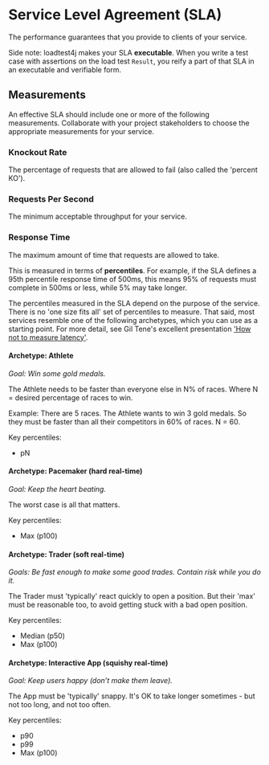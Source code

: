 # Service Level Agreement (SLA)

The performance guarantees that you provide to clients of your service.

Side note: loadtest4j makes your SLA **executable**. When you write a test case with assertions on the load test `Result`, you reify a part of that SLA in an executable and verifiable form.

## Measurements

An effective SLA should include one or more of the following measurements. Collaborate with your project stakeholders to choose the appropriate measurements for your service. 

### Knockout Rate

The percentage of requests that are allowed to fail (also called the 'percent KO').

### Requests Per Second

The minimum acceptable throughput for your service.

### Response Time

The maximum amount of time that requests are allowed to take.

This is measured in terms of **percentiles**. For example, if the SLA defines a 95th percentile response time of 500ms, this means 95% of requests must complete in 500ms or less, while 5% may take longer.

The percentiles measured in the SLA depend on the purpose of the service. There is no 'one size fits all' set of percentiles to measure. That said, most services resemble one of the following archetypes, which you can use as a starting point. For more detail, see Gil Tene's excellent presentation ['How not to measure latency'](https://www.infoq.com/presentations/latency-pitfalls).

#### Archetype: Athlete

*Goal: Win some gold medals.*

The Athlete needs to be faster than everyone else in N% of races. Where N = desired percentage of races to win.

Example: There are 5 races. The Athlete wants to win 3 gold medals. So they must be faster than all their competitors in 60% of races. N = 60.

Key percentiles:

- pN

#### Archetype: Pacemaker (hard real-time)

*Goal: Keep the heart beating.*

The worst case is all that matters.

Key percentiles:

- Max (p100)

#### Archetype: Trader (soft real-time)

*Goals: Be fast enough to make some good trades. Contain risk while you do it.*

The Trader must 'typically' react quickly to open a position. But their 'max' must be reasonable too, to avoid getting stuck with a bad open position.

Key percentiles:

- Median (p50)
- Max (p100)

#### Archetype: Interactive App (squishy real-time)

*Goal: Keep users happy (don’t make them leave).*

The App must be 'typically' snappy. It's OK to take longer sometimes - but not too long, and not too often.

Key percentiles:

- p90
- p99
- Max (p100)

